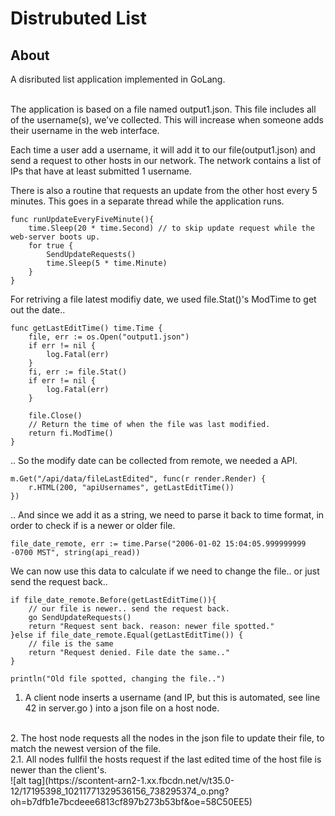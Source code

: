 # Distrubuted List

## About
A disributed list application implemented in GoLang. 
<br><br><p>
The application is based on a file named output1.json. This file includes all of the username(s), we've collected. This will increase when someone adds their username in the web interface. 
</p><p>
Each time a user add a username, it will add it to our file(output1.json) and send a request to other hosts in our network. The network contains a list of IPs that have at least submitted 1 username.
</p><p>
There is also a routine that requests an update from the other host every 5 minutes. This goes in a separate thread while the application runs.
</p>

```golang
func runUpdateEveryFiveMinute(){
	time.Sleep(20 * time.Second) // to skip update request while the web-server boots up.
	for true {
		SendUpdateRequests()
		time.Sleep(5 * time.Minute)
	}
}
```
For retriving a file latest modifiy date, we used file.Stat()'s ModTime to get out the date..

```golang
func getLastEditTime() time.Time {
	file, err := os.Open("output1.json")
	if err != nil {
		log.Fatal(err)
	}
	fi, err := file.Stat()
	if err != nil {
		log.Fatal(err)
	}

	file.Close()
	// Return the time of when the file was last modified.
	return fi.ModTime()
}
```
.. So the modify date can be collected from remote, we needed a API.

```golang
m.Get("/api/data/fileLastEdited", func(r render.Render) {
	r.HTML(200, "apiUsernames", getLastEditTime())
})
```
.. And since we add it as a string, we need to parse it back to time format, in order to check if is a newer or older file.

```golang
file_date_remote, err := time.Parse("2006-01-02 15:04:05.999999999 -0700 MST", string(api_read))
```

We can now use this data to calculate if we need to change the file.. or just send the request back..
```golang
if file_date_remote.Before(getLastEditTime()){
	// our file is newer.. send the request back.
	go SendUpdateRequests()
	return "Request sent back. reason: newer file spotted."
}else if file_date_remote.Equal(getLastEditTime()) {
	// file is the same
	return "Request denied. File date the same.."
}

println("Old file spotted, changing the file..")
```
1. A client node inserts a username (and IP, but this is automated, 
<it> see line 42 in server.go </it>) into a json file on a host node. 
<br>
2. The host node requests all the nodes in the json file to update their file, 
to match the newest version of the file. 
<br>
2.1. All nodes fullfil the hosts request if the last edited time of the host file
 is newer than the client's.
<br>
![alt tag](https://scontent-arn2-1.xx.fbcdn.net/v/t35.0-12/17195398_10211771329536156_738295374_o.png?oh=b7dfb1e7bcdeee6813cf897b273b53bf&oe=58C50EE5)
